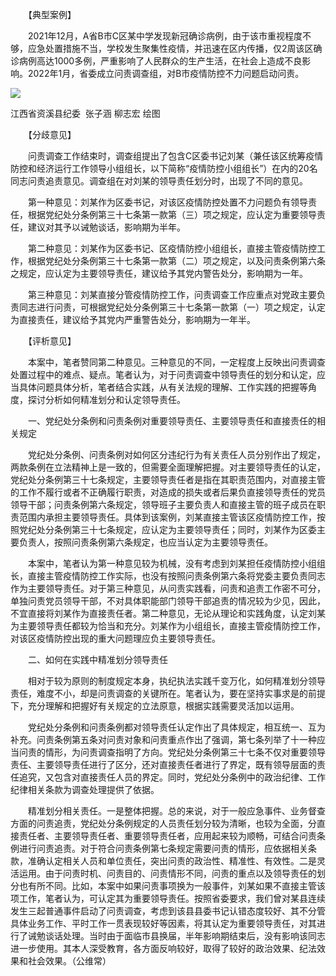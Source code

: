 　　【典型案例】

　　2021年12月，A省B市C区某中学发现新冠确诊病例，由于该市重视程度不够，应急处置措施不当，学校发生聚集性疫情，并迅速在区内传播，仅2周该区确诊病例高达1000多例，严重影响了人民群众的生产生活，在社会上造成不良影响。2022年1月，省委成立问责调查组，对B市疫情防控不力问题启动问责。

![](https://www.ccdi.gov.cn/hdjln/ywtt/202204/W020220407631568275746.jpeg)

江西省资溪县纪委  张子涵 柳志宏 绘图

　　【分歧意见】

　　问责调查工作结束时，调查组提出了包含C区委书记刘某（兼任该区统筹疫情防控和经济运行工作领导小组组长，以下简称“疫情防控小组组长”）在内的20名同志问责追责意见。调查组在对刘某的领导责任划分时，出现了不同的意见。

　　第一种意见：刘某作为区委书记，对该区疫情防控处置不力问题负有领导责任，根据党纪处分条例第三十七条第一款第（三）项之规定，应认定为重要领导责任，建议对其予以诫勉谈话，影响期为半年。

　　第二种意见：刘某作为区委书记、区疫情防控小组组长，直接主管疫情防控工作，根据党纪处分条例第三十七条第一款第（二）项之规定，以及问责条例第六条之规定，应认定为主要领导责任，建议给予其党内警告处分，影响期为一年。

　　第三种意见：刘某直接分管疫情防控工作，问责调查工作应重点对党政主要负责同志进行问责，可根据党纪处分条例第三十七条第一款第（一）项之规定，认定为直接责任，建议给予其党内严重警告处分，影响期为一年半。

　　【评析意见】

　　本案中，笔者赞同第二种意见。三种意见的不同，一定程度上反映出问责调查处置过程中的难点、疑点。笔者认为，对于问责调查中领导责任的划分和认定，应当具体问题具体分析，笔者结合实践，从有关法规的理解、工作实践的把握等角度，探讨分析如何精准划分和认定领导责任。

　　一、党纪处分条例和问责条例对重要领导责任、主要领导责任和直接责任的相关规定

　　党纪处分条例、问责条例对如何区分违纪行为有关责任人员分别作出了规定，两款条例在立法精神上是一致的，但需要全面理解把握。对主要领导责任的认定，党纪处分条例第三十七条规定，主要领导责任者是指在其职责范围内，对直接主管的工作不履行或者不正确履行职责，对造成的损失或者后果负直接领导责任的党员领导干部；问责条例第六条规定，领导班子主要负责人和直接主管的班子成员在职责范围内承担主要领导责任。具体到该案例，刘某直接主管该区疫情防控工作，按照党纪处分条例第三十七条规定，应认定为主要领导责任；同时，刘某作为区委主要负责人，按照问责条例第六条规定，也应当认定为主要领导责任。

　　本案中，笔者认为第一种意见较为机械，没有考虑到刘某担任疫情防控小组组长，直接主管疫情防控工作实际，也没有按照问责条例第六条将党委主要负责同志作为主要领导责任。对于第三种意见，从问责实践看，问责和追责工作密不可分，单独问责党员领导干部，不对具体职能部门领导干部追责的情况较为少见，因此，不宜直接将刘某作为直接责任者。第二种意见，无论从理论和实践角度，认定刘某为主要领导责任都较为恰当和充分。刘某作为小组组长，直接主管疫情防控工作，对该区疫情防控出现的重大问题理应负主要领导责任。

　　二、如何在实践中精准划分领导责任

　　相对于较为原则的制度规定本身，执纪执法实践千变万化，如何精准划分领导责任，难度不小，却是问责调查的关键所在。笔者认为，要在坚持实事求是的前提下，充分理解和把握好有关规定的立法原意，根据实践需要灵活加以运用。

　　党纪处分条例和问责条例都对领导责任认定作出了具体规定，相互统一、互为补充。问责条例第五条对问责对象和问责重点作出了强调，第七条列举了十一种应当问责的情形，为问责调查指明了方向。党纪处分条例第三十七条不仅对重要领导责任、主要领导责任进行了区分，还对直接责任者进行了界定，既有领导层面的责任追究，又包含对直接责任人员的界定。同时，党纪处分条例中的政治纪律、工作纪律相关条款为调查处理提供了依据。

　　精准划分相关责任。一是整体把握。总的来说，对于一般应急事件、业务督查方面的问责追责，党纪处分条例规定的人员责任划分较为清晰，也较为全面，分直接责任者、主要领导责任者、重要领导责任者，应用起来较为顺畅，可结合问责条例进行问责追责。对于符合问责条例第七条规定需要问责的情形，应依据相关条款，准确认定相关人员和单位责任，突出问责的政治性、精准性、有效性。二是灵活运用。由于问责时机、问责目的、问责情形不同，问责的重点以及领导责任的划分也有所不同。比如，本案中如果问责事项换为一般事件，刘某如果不直接主管该项工作，笔者认为，可认定其为重要领导责任。按照省委要求，我们曾对某县连续发生三起普通事件启动了问责调查，考虑到该县县委书记认错态度较好、其不分管具体业务工作、平时工作一贯表现较好等因素，将其认定为重要领导责任，对其进行了诫勉谈话处理。当时由于面临市县换届，半年影响期结束后，没有影响该同志进一步使用。其本人深受教育，各方面反响较好，取得了较好的政治效果、纪法效果和社会效果。（公维常）